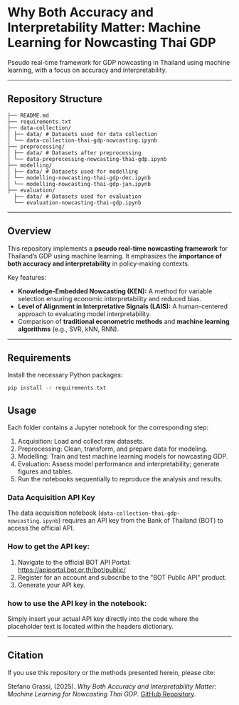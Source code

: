 # Why Both Accuracy and Interpretability Matter: Machine Learning for Nowcasting Thai GDP

Pseudo real-time framework for GDP nowcasting in Thailand using machine learning, with a focus on accuracy and interpretability.

---

## Repository Structure

```
├── README.md
├── requirements.txt
├── data-collection/
│ ├── data/ # Datasets used for data collection
│ └── data-collection-thai-gdp-nowcasting.ipynb
├── preprocessing/
│ ├── data/ # Datasets after preprocessing
│ └── data-preprocessing-nowcasting-thai-gdp.ipynb
├── modelling/
│ ├── data/ # Datasets used for modelling
│ └── modelling-nowcasting-thai-gdp-dec.ipynb
│ └── modelling-nowcasting-thai-gdp-jan.ipynb
├── evaluation/
  ├── data/ # Datasets used for evaluation
  └── evaluation-nowcasting-thai-gdp.ipynb
```

---

## Overview

This repository implements a **pseudo real-time nowcasting framework** for Thailand’s GDP using machine learning. It emphasizes the **importance of both accuracy and interpretability** in policy-making contexts.  

Key features:

- **Knowledge-Embedded Nowcasting (KEN):** A method for variable selection ensuring economic interpretability and reduced bias.
- **Level of Alignment in Interpretative Signals (LAIS):** A human-centered approach to evaluating model interpretability.
- Comparison of **traditional econometric methods** and **machine learning algorithms** (e.g., SVR, kNN, RNN).

---

## Requirements

Install the necessary Python packages:

```bash
pip install -r requirements.txt
```

## Usage

Each folder contains a Jupyter notebook for the corresponding step:

1. Acquisition: Load and collect raw datasets.
2. Preprocessing: Clean, transform, and prepare data for modeling.
3. Modelling: Train and test machine learning models for nowcasting GDP.
4. Evaluation: Assess model performance and interpretability; generate figures and tables.
5. Run the notebooks sequentially to reproduce the analysis and results.

### Data Acquisition API Key

The data acquisition notebook (`data-collection-thai-gdp-nowcasting.ipynb`) requires an API key from the Bank of Thailand (BOT) to access the official API.

### How to get the API key:

1. Navigate to the official BOT API Portal: https://apiportal.bot.or.th/bot/public/
2. Register for an account and subscribe to the "BOT Public API" product.
3. Generate your API key.

### how to use the API key in the notebook:

Simply insert your actual API key directly into the code where the placeholder text is located within the headers dictionary.

---

## Citation

If you use this repository or the methods presented herein, please cite:

Stefano Grassi, (2025). *Why Both Accuracy and Interpretability Matter: Machine Learning for Nowcasting Thai GDP*. [GitHub Repository](https://github.com/stevefatz95/acc-int-ml-nowcasting-thailand-gdp/).



